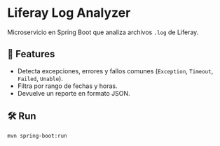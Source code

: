 # Liferay Log Analyzer

Microservicio en Spring Boot que analiza archivos `.log` de Liferay.

## 🚀 Features
- Detecta excepciones, errores y fallos comunes (`Exception`, `Timeout`, `Failed`, `Unable`).
- Filtra por rango de fechas y horas.
- Devuelve un reporte en formato JSON.

## 🛠️ Run
```bash
mvn spring-boot:run
